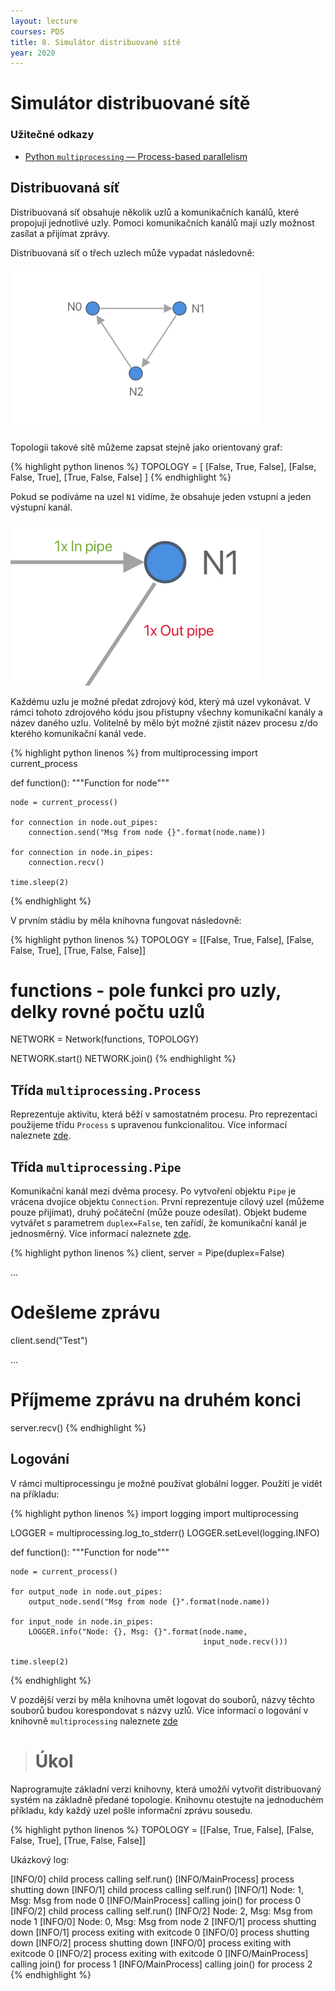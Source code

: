 ```yaml
---
layout: lecture
courses: PDS
title: 8. Simulátor distribuované sítě
year: 2020
---
```



# Simulátor distribuované sítě

### Užitečné odkazy
* [Python `multiprocessing` — Process-based parallelism](https://docs.python.org/3.8/library/multiprocessing.html)

## Distribuovaná síť
Distribuovaná síť obsahuje několik uzlů a komunikačních kanálů, které propojují jednotlivé uzly. Pomoci komunikačních kanálů mají uzly možnost zasílat a přijímat zprávy.

Distribuovaná síť o třech uzlech může vypadat následovně:

<img src="/assets/images/PDS/lecture07/img_0.png" class="img-fluid" srcset="/assets/images/PDS/lecture07/img_0@2x.png 2x" />

Topologii takové sítě můžeme zapsat stejně jako orientovaný graf:

{% highlight python linenos %}
TOPOLOGY = [
    [False, True, False],
    [False, False, True],
    [True, False, False]
]
{% endhighlight %}

Pokud se podíváme na uzel `N1` vidíme, že obsahuje jeden vstupní a jeden výstupní kanál.

<img src="/assets/images/PDS/lecture07/img_1.png" class="img-fluid" srcset="/assets/images/PDS/lecture07/img_1@2x.png 2x" />

Každému uzlu je možné předat zdrojový kód, který má uzel vykonávat. V rámci tohoto zdrojového kódu jsou přístupny všechny komunikační kanály a název daného uzlu. Volitelně by mělo být možné zjistit název procesu z/do kterého komunikační kanál vede.

{% highlight python linenos %}
from multiprocessing import current_process

def function():
    """Function for node"""

    node = current_process()

    for connection in node.out_pipes:
        connection.send("Msg from node {}".format(node.name))

    for connection in node.in_pipes:
        connection.recv()

    time.sleep(2)

{% endhighlight %}

V prvním stádiu by měla knihovna fungovat následovně:

{% highlight python linenos %}
TOPOLOGY = [[False, True, False],
            [False, False, True],
            [True, False, False]]

# functions - pole funkci pro uzly, delky rovné počtu uzlů

NETWORK = Network(functions, TOPOLOGY)

NETWORK.start()
NETWORK.join()
{% endhighlight %}

## Třída `multiprocessing.Process`
Reprezentuje aktivitu, která běží v samostatném procesu. Pro reprezentaci použijeme třídu `Process` s upravenou funkcionalitou. Více informací naleznete [zde](https://docs.python.org/3.8/library/multiprocessing.html#multiprocessing.Process).

## Třída `multiprocessing.Pipe`
Komunikační kanál mezi dvěma procesy. Po vytvoření objektu `Pipe` je vrácena dvojice objektu `Connection`. První reprezentuje cílový uzel (můžeme pouze přijímat), druhý počáteční (může pouze odesílat). Objekt budeme vytvářet s parametrem `duplex=False`, ten zařídí, že komunikační kanál je jednosměrný. Více informací naleznete [zde](https://docs.python.org/3.8/library/multiprocessing.html#multiprocessing.Pipe).

{% highlight python linenos %}
client, server = Pipe(duplex=False)

...

# Odešleme zprávu
client.send("Test")

...

# Příjmeme zprávu na druhém konci
server.recv()
{% endhighlight %}

## Logování
V rámci multiprocessingu je možné používat globální logger. Použítí je vidět na příkladu:

{% highlight python linenos %}
import logging
import multiprocessing

LOGGER = multiprocessing.log_to_stderr()
LOGGER.setLevel(logging.INFO)

def function():
    """Function for node"""

    node = current_process()

    for output_node in node.out_pipes:
        output_node.send("Msg from node {}".format(node.name))

    for input_node in node.in_pipes:
        LOGGER.info("Node: {}, Msg: {}".format(node.name,
                                               input_node.recv()))

    time.sleep(2)
{% endhighlight %}

V pozdější verzi by měla knihovna umět logovat do souborů, názvy těchto souborů budou korespondovat s názvy uzlů. Více informací o logování v knihovně `multiprocessing` naleznete [zde](https://docs.python.org/3.8/library/multiprocessing.html#logging)

> # Úkol
Naprogramujte základní verzi knihovny, která umožňí vytvořit distribuovaný systém na základně předané topologie. Knihovnu otestujte na jednoduchém příkladu, kdy každý uzel pošle informační zprávu sousedu.

{% highlight python linenos %}
TOPOLOGY = [[False, True, False],
            [False, False, True],
            [True, False, False]]

Ukázkový log:

[INFO/0] child process calling self.run()
[INFO/MainProcess] process shutting down
[INFO/1] child process calling self.run()
[INFO/1] Node: 1, Msg: Msg from node 0
[INFO/MainProcess] calling join() for process 0
[INFO/2] child process calling self.run()
[INFO/2] Node: 2, Msg: Msg from node 1
[INFO/0] Node: 0, Msg: Msg from node 2
[INFO/1] process shutting down
[INFO/1] process exiting with exitcode 0
[INFO/0] process shutting down
[INFO/2] process shutting down
[INFO/0] process exiting with exitcode 0
[INFO/2] process exiting with exitcode 0
[INFO/MainProcess] calling join() for process 1
[INFO/MainProcess] calling join() for process 2
{% endhighlight %}
